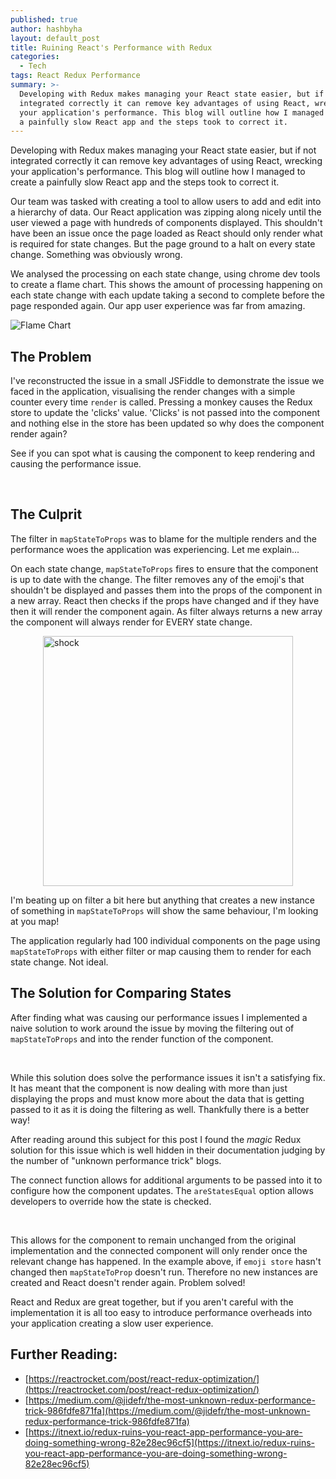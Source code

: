 ```yaml
---
published: true
author: hashbyha
layout: default_post
title: Ruining React's Performance with Redux
categories:
  - Tech
tags: React Redux Performance
summary: >-
  Developing with Redux makes managing your React state easier, but if not
  integrated correctly it can remove key advantages of using React, wrecking
  your application's performance. This blog will outline how I managed to create
  a painfully slow React app and the steps took to correct it.
---
```

Developing with Redux makes managing your React state easier, but if not integrated correctly it can remove key advantages of using React, wrecking your application's performance. This blog will outline how I managed to create a painfully slow React app and the steps took to correct it.

Our team was tasked with creating a tool to allow users to add and edit into a hierarchy of data. Our React application was zipping along nicely until the user viewed a page with hundreds of components displayed. This shouldn't have been an issue once the page loaded as React should only render what is required for state changes. But the page ground to a halt on every state change. Something was obviously wrong.

We analysed the processing on each state change, using chrome dev tools to create a flame chart. This shows the amount of processing happening on each state change with each update taking a second to complete before the page responded again. Our app user experience was far from amazing.

![Flame Chart]({{site.baseurl}}/hashbyha/assets/flameChart.png)
 
## The Problem
I've reconstructed the issue in a small JSFiddle to demonstrate the issue we faced in the application, visualising the render changes with a simple counter every time `render` is called. 
Pressing a monkey causes the Redux store to update the 'clicks' value. 'Clicks' is not passed into the component and nothing else in the store has been updated so why does the component render again?

See if you can spot what is causing the component to keep rendering and causing the performance issue.

<script async src="//jsfiddle.net/hashbyhayter/utxh47b9/embed/result,js/"></script>
<br>

## The Culprit 
The filter in `mapStateToProps` was to blame for the multiple renders and the performance woes the application was experiencing. Let me explain...

On each state change, `mapStateToProps` fires to ensure that the component is up to date with the change. The filter removes any of the emoji's that shouldn't be displayed and passes them into the props of the component in a new array.  React then checks if the props have changed and if they have then it will render the component again. As filter always returns a new array the component will always render for EVERY state change.


<figure>
 <img src="https://media.giphy.com/media/zk6GuYqfi3M2s/giphy.gif" alt="shock" width="400px" style="margin: 1em auto;display: block;" />
</figure>


I'm beating up on filter a bit here but anything that creates a new instance of something in `mapStateToProps` will show the same behaviour, I'm looking at you map!

The application regularly had 100 individual components on the page using `mapStateToProps` with either filter or map causing them to render for each state change. Not ideal.

## The Solution for Comparing States

After finding what was causing our performance issues I implemented a naive solution to work around the issue by moving the filtering out of `mapStateToProps` and into the render function of the component.

<script async src="//jsfiddle.net/hashbyhayter/utf4xvsr/embed/result,js/"></script>
<br>

While this solution does solve the performance issues it isn't a satisfying fix. It has meant that the component is now dealing with more than just displaying the props and must know more about the data that is getting passed to it as it is doing the filtering as well. Thankfully there is a better way!

After reading around this subject for this post I found the *magic* Redux solution for this issue which is well hidden in their documentation judging by the number of "unknown performance trick" blogs.

The connect function allows for additional arguments to be passed into it to configure how the component updates. The `areStatesEqual` option allows developers to override how the state is checked.

<script async src="//jsfiddle.net/hashbyhayter/edmx3fqt/embed/result,js/"></script>
<br>

This allows for the component to remain unchanged from the original implementation and the connected component will only render once the relevant change has happened. In the example above, if `emoji store` hasn't changed then `mapStateToProp` doesn't run. Therefore no new instances are created and React doesn't render again. Problem solved!

React and Redux are great together, but if you aren't careful with the implementation it is all too easy to introduce performance overheads into your application creating a slow user experience.
 
## Further Reading:
* [https://reactrocket.com/post/react-redux-optimization/](https://reactrocket.com/post/react-redux-optimization/)
* [https://medium.com/@jidefr/the-most-unknown-redux-performance-trick-986fdfe871fa](https://medium.com/@jidefr/the-most-unknown-redux-performance-trick-986fdfe871fa)
* [https://itnext.io/redux-ruins-you-react-app-performance-you-are-doing-something-wrong-82e28ec96cf5](https://itnext.io/redux-ruins-you-react-app-performance-you-are-doing-something-wrong-82e28ec96cf5)
